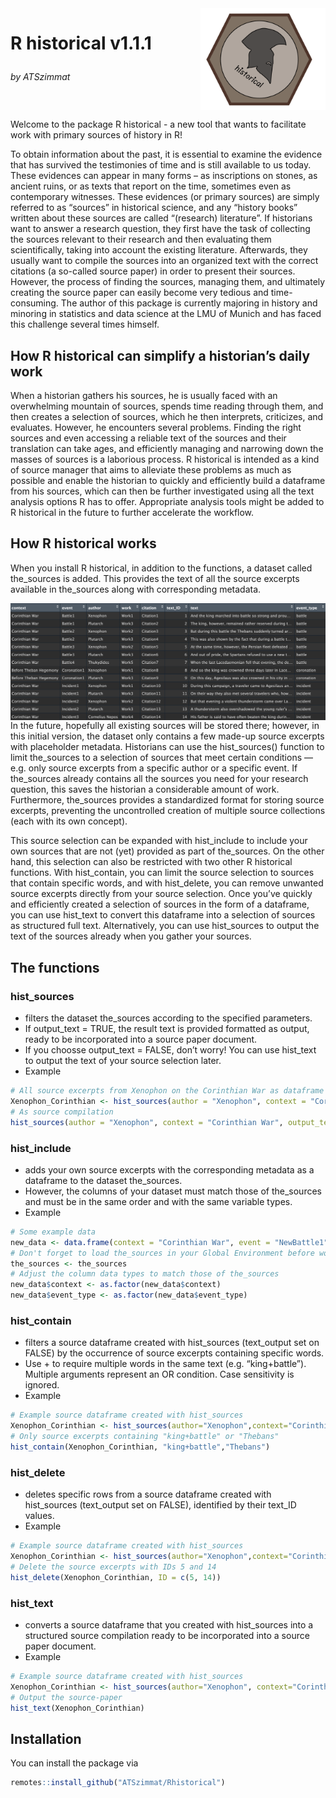 
<div style="overflow: hidden;">

<img src="images/Logo_historical_end.jpg" width="200" style="float: right; margin-left: 20px;">
<h1>

R historical v1.1.1
</h1>

<p>

<em>by ATSzimmat</em>
</p>

</div>

Welcome to the package R historical - a new tool that wants to
facilitate work with primary sources of history in R!

To obtain information about the past, it is essential to examine the
evidence that has survived the testimonies of time and is still
available to us today. These evidences can appear in many forms – as
inscriptions on stones, as ancient ruins, or as texts that report on the
time, sometimes even as contemporary witnesses. These evidences (or
primary sources) are simply referred to as “sources” in historical
science, and any “history books” written about these sources are called
“(research) literature”. If historians want to answer a research
question, they first have the task of collecting the sources relevant to
their research and then evaluating them scientifically, taking into
account the existing literature. Afterwards, they usually want to
compile the sources into an organized text with the correct citations (a
so-called source paper) in order to present their sources. However, the
process of finding the sources, managing them, and ultimately creating
the source paper can easily become very tedious and time-consuming. The
author of this package is currently majoring in history and minoring in
statistics and data science at the LMU of Munich and has faced this
challenge several times himself.

## How R historical can simplify a historian’s daily work

When a historian gathers his sources, he is usually faced with an
overwhelming mountain of sources, spends time reading through them, and
then creates a selection of sources, which he then interprets,
criticizes, and evaluates. However, he encounters several problems.
Finding the right sources and even accessing a reliable text of the
sources and their translation can take ages, and efficiently managing
and narrowing down the masses of sources is a laborious process. R
historical is intended as a kind of source manager that aims to
alleviate these problems as much as possible and enable the historian to
quickly and efficiently build a dataframe from his sources, which can
then be further investigated using all the text analysis options R has
to offer. Appropriate analysis tools might be added to R historical in
the future to further accelerate the workflow.

## How R historical works

When you install R historical, in addition to the functions, a dataset
called the_sources is added. This provides the text of all the source
excerpts available in the_sources along with corresponding metadata.

<img src="images/Example_data.jpeg" width="1000" style="float: right; margin-left: 20px;">

In the future, hopefully all existing sources will be stored there;
however, in this initial version, the dataset only contains a few
made-up source excerpts with placeholder metadata. Historians can use
the hist_sources() function to limit the_sources to a selection of
sources that meet certain conditions — e.g. only source excerpts from a
specific author or a specific event. If the_sources already contains all
the sources you need for your research question, this saves the
historian a considerable amount of work. Furthermore, the_sources
provides a standardized format for storing source excerpts, preventing
the uncontrolled creation of multiple source collections (each with its
own concept).

This source selection can be expanded with hist_include to include your
own sources that are not (yet) provided as part of the_sources. On the
other hand, this selection can also be restricted with two other R
historical functions. With hist_contain, you can limit the source
selection to sources that contain specific words, and with hist_delete,
you can remove unwanted source excerpts directly from your source
selection. Once you’ve quickly and efficiently created a selection of
sources in the form of a dataframe, you can use hist_text to convert
this dataframe into a selection of sources as structured full text.
Alternatively, you can use hist_sources to output the text of the
sources already when you gather your sources.

## The functions

### hist_sources

- filters the dataset the_sources according to the specified parameters.
- If output_text = TRUE, the result text is provided formatted as
  output, ready to be incorporated into a source paper document.
- If you choosse output_text = FALSE, don’t worry! You can use hist_text
  to output the text of your source selection later.
- Example

``` r
# All source excerpts from Xenophon on the Corinthian War as dataframe
Xenophon_Corinthian <- hist_sources(author = "Xenophon", context = "Corinthian War", output_text = FALSE)
# As source compilation
hist_sources(author = "Xenophon", context = "Corinthian War", output_text = TRUE)
```

### hist_include

- adds your own source excerpts with the corresponding metadata as a
  dataframe to the dataset the_sources.
- However, the columns of your dataset must match those of the_sources
  and must be in the same order and with the same variable types.
- Example

``` r
# Some example data
new_data <- data.frame(context = "Corinthian War", event = "NewBattle1", author = "Plutarch", work = "Work3", citation = "NewCitation6", text_ID = 15, text = "The fleets clashed near Cnidus.", event_type = "battle", stringsAsFactors = FALSE)
# Don't forget to load the_sources in your Global Environment before working with hist_include
the_sources <- the_sources
# Adjust the column data types to match those of the_sources
new_data$context <- as.factor(new_data$context)
new_data$event_type <- as.factor(new_data$event_type)
```

### hist_contain

- filters a source dataframe created with hist_sources (text_output set
  on FALSE) by the occurrence of source excerpts containing specific
  words.
- Use + to require multiple words in the same text (e.g. “king+battle”).
  Multiple arguments represent an OR condition. Case sensitivity is
  ignored.
- Example

``` r
# Example source dataframe created with hist_sources
Xenophon_Corinthian <- hist_sources(author="Xenophon",context="Corinthian War", output_text = FALSE)
# Only source excerpts containing "king+battle" or "Thebans"
hist_contain(Xenophon_Corinthian, "king+battle","Thebans")
```

### hist_delete

- deletes specific rows from a source dataframe created with
  hist_sources (text_output set on FALSE), identified by their text_ID
  values.
- Example

``` r
# Example source dataframe created with hist_sources
Xenophon_Corinthian <- hist_sources(author="Xenophon",context="Corinthian War", output_text = FALSE)
# Delete the source excerpts with IDs 5 and 14
hist_delete(Xenophon_Corinthian, ID = c(5, 14))
```

### hist_text

- converts a source dataframe that you created with hist_sources into a
  structured source compilation ready to be incorporated into a source
  paper document.
- Example

``` r
# Example source dataframe created with hist_sources
Xenophon_Corinthian <- hist_sources(author="Xenophon", context="Corinthian War", output_text = FALSE)
# Output the source-paper
hist_text(Xenophon_Corinthian)
```

## Installation

You can install the package via

``` r
remotes::install_github("ATSzimmat/Rhistorical")
```
